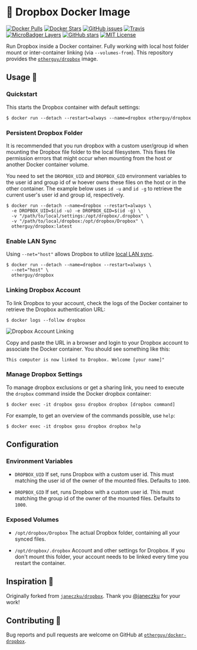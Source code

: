 # 🐳 Dropbox Docker Image

[![Docker Pulls](https://img.shields.io/docker/pulls/otherguy/dropbox)][dockerhub]
[![Docker Stars](https://img.shields.io/docker/stars/otherguy/dropbox)][dockerhub]
[![GitHub issues](https://img.shields.io/github/issues/otherguy/docker-dropbox)][issues]
[![Travis](https://img.shields.io/travis/com/otherguy/docker-dropbox)][travis]
[![MicroBadger Layers](https://img.shields.io/microbadger/layers/otherguy/docker-dropbox)][microbadger]
[![GitHub stars](https://img.shields.io/github/stars/otherguy/docker-dropbox?color=violet)][stargazers]
[![MIT License](https://img.shields.io/github/license/otherguy/docker-dropbox?color=orange)][license]

[dockerhub]: https://hub.docker.com/r/otherguy/dropbox/
[license]: https://tldrlegal.com/license/mit-license
[travis]: https://travis-ci.com/otherguy/docker-dropbox
[microbadger]: https://microbadger.com/images/otherguy/dropbox
[stargazers]: https://github.com/otherguy/docker-dropbox/stargazers
[issues]: https://github.com/otherguy/docker-dropbox/issues

Run Dropbox inside a Docker container. Fully working with local host folder mount or inter-container linking
(via `--volumes-from`). This repository provides the [`otherguy/dropbox`][dockerhub] image.

## Usage 🚀

### Quickstart

This starts the Dropbox container with default settings:

    $ docker run --detach --restart=always --name=dropbox otherguy/dropbox

### Persistent Dropbox Folder

It is recommended that you run dropbox with a custom user/group id when mounting the Dropbox file folder
to the local filesystem. This fixes file permission errrors that might occur when mounting from the host
or another Docker container volume.

You need to set the `DROPBOX_UID` and `DROPBOX_GID` environment variables to the user id and group id of w
hoever owns these files on the host or in the other container. The example below uses `id -u` and `id -g`
to retrieve the current user's user id and group id, respectively.

    $ docker run --detach --name=dropbox --restart=always \
      -e DROPBOX_UID=$(id -u) -e DROPBOX_GID=$(id -g) \
      -v "/path/to/local/settings:/opt/dropbox/.dropbox" \
      -v "/path/to/local/dropbox:/opt/dropbox/Dropbox" \
      otherguy/dropbox:latest

### Enable LAN Sync

Using `--net="host"` allows Dropbox to utilize
[local LAN sync](https://help.dropbox.com/installs-integrations/sync-uploads/lan-sync-overview).

    $ docker run --detach --name=dropbox --restart=always \
      --net="host" \
      otherguy/dropbox

### Linking Dropbox Account

To link Dropbox to your account, check the logs of the Docker container to retrieve the Dropbox authentication
URL:

    $ docker logs --follow dropbox

![Dropbox Account Linking](https://github.com/otherguy/docker-dropbox/raw/master/dropbox.gif)

Copy and paste the URL in a browser and login to your Dropbox account to associate the Docker container. You
should see something like this:

    This computer is now linked to Dropbox. Welcome [your name]"

### Manage Dropbox Settings

To manage dropbox exclusions or get a sharing link, you need to execute the `dropbox` command inside the
Docker dropbox container:

    $ docker exec -it dropbox gosu dropbox dropbox [dropbox command]

For example, to get an overview of the commands possible, use `help`:

    $ docker exec -it dropbox gosu dropbox dropbox help

## Configuration

### Environment Variables

- `DROPBOX_UID`
If set, runs Dropbox with a custom user id. This must matching the user id of the owner of the mounted
files. Defaults to `1000`.

- `DROPBOX_GID`
If set, runs Dropbox with a custom user id. This must matching the group id of the owner of the mounted
files. Defaults to `1000`.

### Exposed Volumes

- `/opt/dropbox/Dropbox`
The actual Dropbox folder, containing all your synced files.

- `/opt/dropbox/.dropbox`
Account and other settings for Dropbox. If you don't mount this folder, your account needs to be linked
every time you restart the container.

## Inspiration 💅

Originally forked from [`janeczku/dropbox`](https://hub.docker.com/r/janeczku/dropbox/). Thank you
[@janeczku](https://github.com/janeczku) for your work!

## Contributing 🚧

Bug reports and pull requests are welcome on GitHub at [`otherguy/docker-dropbox`](https://github.com/otherguy/docker-dropbox).
